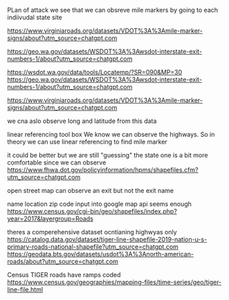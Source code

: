 PLan of attack we see that we can obsreve mile markers by going to each indiivudal state site 

https://www.virginiaroads.org/datasets/VDOT%3A%3Amile-marker-signs/about?utm_source=chatgpt.com

https://geo.wa.gov/datasets/WSDOT%3A%3Awsdot-interstate-exit-numbers-1/about?utm_source=chatgpt.com

https://wsdot.wa.gov/data/tools/Locatemp/?SR=090&MP=30
https://geo.wa.gov/datasets/WSDOT%3A%3Awsdot-interstate-exit-numbers-1/about?utm_source=chatgpt.com

https://www.virginiaroads.org/datasets/VDOT%3A%3Amile-marker-signs/about?utm_source=chatgpt.com

we cna aslo observe long and latitude from this data

linear referencing tool box
We know we can observe the highways. So in theory we can use linear referencing to find mile marker

it could be better but we are still "guessing"
the state one is a bit more comfortable since we can observe
https://www.fhwa.dot.gov/policyinformation/hpms/shapefiles.cfm?utm_source=chatgpt.com

open street map can observe an exit but not the exit name

name location zip code input into google map api seems enough
https://www.census.gov/cgi-bin/geo/shapefiles/index.php?year=2017&layergroup=Roads

theres a comperehensive dataset ocntianing highwyas only https://catalog.data.gov/dataset/tiger-line-shapefile-2019-nation-u-s-primary-roads-national-shapefile?utm_source=chatgpt.com
https://geodata.bts.gov/datasets/usdot%3A%3Anorth-american-roads/about?utm_source=chatgpt.com

Census TIGER roads have ramps coded
https://www.census.gov/geographies/mapping-files/time-series/geo/tiger-line-file.html
